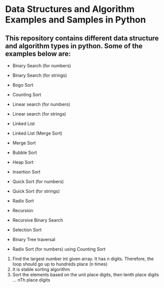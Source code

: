 # Data Structures and Algorithm Examples and Samples in Python

## This repository contains different data structure and algorithm types in python. Some of the examples below are:

- Binary Search (for numbers)

- Binary Search (for strings)

- Bogo Sort

- Counting Sort

- Linear search (for numbers)

- Linear search (for strings)

- Linked List

- Linked List (Merge Sort)

- Merge Sort

- Bubble Sort

- Heap Sort

- Insertion Sort  

- Quick Sort (for numbers)

- Quick Sort (for strings)

- Radix Sort

- Recursion

- Recursive Binary Search

- Selection Sort

- Binary Tree traversal

- Radix Sort (for numbers) using Counting Sort
1. Find the largest number int given array. It has n digits. Therefore, the loop should go up to hundreds place (n times)
2. It is stable sorting algorithm
3. Sort the elements based on the unit place digits, then tenth place digits ... nTh place digits
